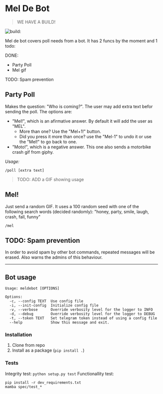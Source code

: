 # Mel De Bot

> WE HAVE A BUILD!

<img src="https://travis-ci.org/ytturi/MortDeGana_Bot.svg?branch=master" alt="build:">

Mel de bot covers poll needs from a bot. It has 2 funcs by the moment and 1 todo:

DONE:

- Party Poll
- Mel gif

TODO: Spam prevention

## Party Poll

Makes the question: "Who is coming?". The user may add extra text befor sending the poll. The options are: 

- "Mel!", which is an afirmative answer. By default it will add the user as "MEL". 
  - More than one? Use the "Mel+1!" button.
  - Did you press it more than once? use the "Mel-1" to undo it or use the "Mel!" to go back to one.  
- "Moto!", which is a negative answer. This one also sends a motorbike crash gif from giphy.

_Usage:_

```
/poll [extra text]
```

>TODO: ADD a GIF showing usage

## Mel!

Just send a random GIF. It uses a 100 random seed with one of the following search words (decided randomly): "honey, party, smile, laugh, crash, fall, funny"

```
/mel
```

## TODO: Spam prevention

In order to avoid spam by other bot commands, repeated messages will be erased. Also warns the admins of this behaviour.


----

## Bot usage

```
Usage: meldebot [OPTIONS]

Options:
  -c, --config TEXT  Use config file
  -i, --init-config  Initialize config file
  -v, --verbose      Override verbosity level for the logger to INFO
  -d, --debug        Override verbosity level for the logger to DEBUG
  -t, --token TEXT   Set telegram token instead of using a config file
  --help             Show this message and exit.
```

### Installation

1. Clone from repo
2. Install as a package (`pip install .`)

### Tests

Integrity test: `python setup.py test`
Functionallity test:
```
pip install -r dev_requirements.txt
mamba spec/test_*
```
